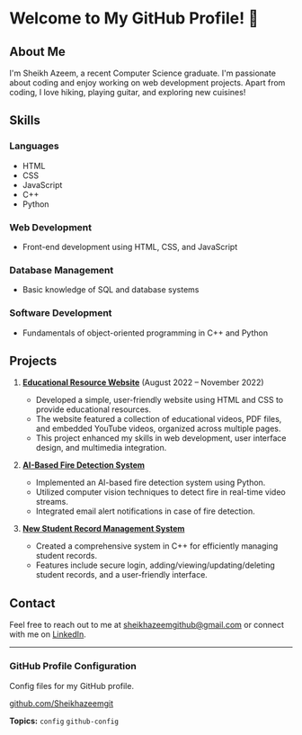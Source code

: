 # Welcome to My GitHub Profile! 👋
## About Me
I'm Sheikh Azeem, a recent Computer Science graduate. I'm passionate about coding and enjoy working on web development projects. 
Apart from coding, I love hiking, playing guitar, and exploring new cuisines!
## Skills
### Languages
- HTML
- CSS
- JavaScript
- C++
- Python

### Web Development
- Front-end development using HTML, CSS, and JavaScript

### Database Management
- Basic knowledge of SQL and database systems

### Software Development
- Fundamentals of object-oriented programming in C++ and Python

## Projects
1. **[Educational Resource Website](https://github.com/Sheikhazeemgit/educational-resource-website)** (August 2022 – November 2022)
   - Developed a simple, user-friendly website using HTML and CSS to provide educational resources.
   - The website featured a collection of educational videos, PDF files, and embedded YouTube videos, organized across multiple pages.
   - This project enhanced my skills in web development, user interface design, and multimedia integration.

2. **[AI-Based Fire Detection System](https://github.com/Sheikhazeemgit/fire-detection-system)**
   - Implemented an AI-based fire detection system using Python.
   - Utilized computer vision techniques to detect fire in real-time video streams.
   - Integrated email alert notifications in case of fire detection.
   
3. **[New Student Record Management System](https://github.com/Sheikhazeemgit/student-record-management-system)**
   - Created a comprehensive system in C++ for efficiently managing student records.
   - Features include secure login, adding/viewing/updating/deleting student records, and a user-friendly interface.
   
## Contact
Feel free to reach out to me at [sheikhazeemgithub@gmail.com](mailto:sheikhazeemgithub@gmail.com) or connect with me on [LinkedIn](https://www.linkedin.com/in/sheikh-azeem-ctrl/).

---

### GitHub Profile Configuration
Config files for my GitHub profile.

[github.com/Sheikhazeemgit](https://github.com/Sheikhazeemgit)

**Topics:** `config` `github-config`
